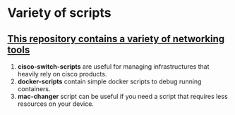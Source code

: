 # Variety of scripts

## <u> This repository contains a variety of networking tools </u>

1. **cisco-switch-scripts** are useful for managing infrastructures that heavily rely on cisco products.
2. **docker-scripts** contain simple docker scripts to debug running containers.
3. **mac-changer** script can be useful if you need a script that requires less resources on your device.
